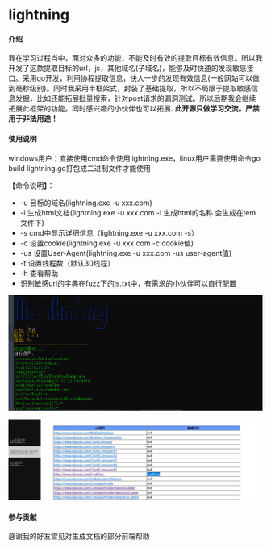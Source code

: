 # lightning

#### 介绍
我在学习过程当中，面对众多的功能，不能及时有效的提取目标有效信息。所以我开发了这款提取目标的url，js，其他域名(子域名)，能够及时快速的发现敏感接口。采用go开发，利用协程提取信息，快人一步的发现有效信息(一般网站可以做到毫秒级别)。同时我采用半框架式，封装了基础提取，所以不局限于提取敏感信息发掘，比如还能拓展批量搜索，针对post请求的漏洞测试。所以后期我会继续拓展此框架的功能。同时感兴趣的小伙伴也可以拓展. **此开源只做学习交流。严禁用于非法用途！** 
#### 使用说明
windows用户：直接使用cmd命令使用lightning.exe，linux用户需要使用命令go build  lightning.go打包成二进制文件才能使用

【命令说明】：

- -u 目标的域名(lightning.exe -u xxx.com)
- -i 生成html文档(lightning.exe -u xxx.com -i 生成html的名称 会生成在tem文件下)
- -s cmd中显示详细信息（lightning.exe -u xxx.com -s）
- -c 设置cookie(lightning.exe -u xxx.com -c cookie值)
- -us 设置User-Agent(lightning.exe -u xxx.com -us user-agent值)
- -t 设置线程数（默认30线程）
- -h 查看帮助
- 识别敏感url的字典在fuzz下的js.txt中，有需求的小伙伴可以自行配置

![输入图片说明](1.png)

![输入图片说明](2.png)

#### 参与贡献
感谢我的好友雪见对生成文档的部分前端帮助

